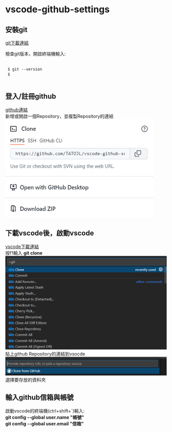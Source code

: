 # vscode-github-settings #

安裝git
--------------- 
[git下載連結](https://git-scm.com)

檢查git版本，開啟終端機輸入:
```shell 

 $ git --version
 $ 
  

```
  

## 登入/註冊github ##
[github連結](https://github.com)  
新增或開啟一個Repository，並複製Repository的連結
![copy](TATOJL_repository_copy.png)  
## 下載vscode後，啟動vscode ##
[vscode下載連結](https://code.visualstudio.com)  
按f1輸入 __git clone__
![](vscode-f1.png)  
貼上github Repository的連結到vsocde   
![gitclone](vscode-gitclone.png)  
選擇要存放的資料夾  
## 輸入github信箱與帳號 ##
啟動vscode的終端機(ctrl+shift+`)輸入:  
__git config --global user.name "帳號"__    
__git config --global user.email "信箱"__